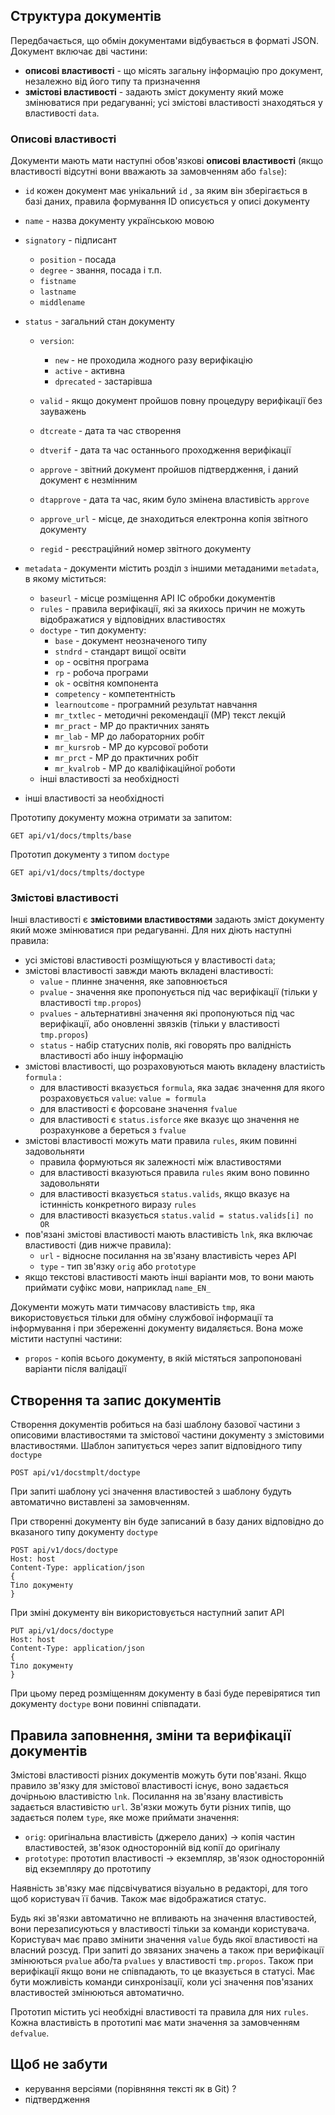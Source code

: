 ## Структура документів

Передбачається, що обмін документами відбувається в форматі JSON. Документ включає дві частини:

- **описові властивості** - що місять загальну інформацію про документ, незалежно від його типу та призначення  
- **змістові властивості** - задають зміст документу який може змінюватися при редагуванні; усі змістові властивості знаходяться у властивості `data`.

### Описові властивості

Документи мають мати наступні обов'язкові **описові властивості** (якщо властивості відсутні вони вважають за замовченням або `false`):

- `id` кожен документ має унікальний `id` , за яким він зберігається в базі даних, правила формування ID описується у описі документу
- `name` - назва документу українською мовою
- `signatory` - підписант
  - `position` - посада
  - `degree` - звання, посада і т.п.
  - `fistname`
  - `lastname`
  - `middlename`

- `status` - загальний стан документу
  - `version`:
    - `new` - не проходила жодного разу верифікацію
    - `active` - активна
    - `dprecated` - застарівша   

  - `valid` - якщо документ пройшов повну процедуру верифікації без зауважень
  - `dtcreate` - дата та час створення
  - `dtverif` - дата та час останнього проходження верифікації
  - `approve` - звітний документ пройшов підтвердження, і даний документ є незмінним
  - `dtapprove` - дата та час, яким було змінена властивість `approve` 
  - `approve_url` - місце, де знаходиться електронна копія звітного документу  
  - `regid` - реєстраційний номер звітного документу
- `metadata` - документи містить розділ з іншими метаданими `metadata`, в якому міститься:
  - `baseurl` - місце розміщення API ІС обробки документів
  - `rules` - правила верифікації, які за якихось причин не можуть відображатися у відповідних властивостях 
  - `doctype` - тип документу:
    - `base` - документ неозначеного типу 
    - `stndrd` - стандарт вищої освіти
    - `op` - освітня програма
    - `rp` - робоча програми
    - `ok` - освітня компонента 
    - `competency` - компетентність
    - `learnoutcome` - програмний результат навчання 
    - `mr_txtlec` - методичні рекомендації (МР) текст лекцій
    - `mr_pract` - МР до практичних занять
    - `mr_lab` - МР до лабораторних робіт
    - `mr_kursrob` - МР до курсової роботи
    - `mr_prct` - МР до практичних робіт
    - `mr_kvalrob` - МР до кваліфікаційної роботи 
  - інші властивості за необхідності
- інші властивості за необхідності

Прототипу документу можна отримати за запитом:

```http
GET api/v1/docs/tmplts/base
```

Прототип документу з типом `doctype`

```http
GET api/v1/docs/tmplts/doctype
```



### Змістові властивості

Інші властивості є **змістовими властивостями** задають зміст документу який може змінюватися при редагуванні. Для них діють наступні правила:

- усі змістові властивості розміщуються у властивості `data`;
- змістові властивості завжди мають вкладені властивості:
  - `value` - плинне значення, яке заповнюється
  - `pvalue` - значення яке пропонується під час верифікації (тільки у властивості `tmp.propos`)
  - `pvalues` - альтернативні значення які пропонуються під час верифікації, або оновленні звязків (тільки у властивості `tmp.propos`)  
  - `status` - набір статусних полів, які говорять про валідність властивості або іншу інформацію
- змістові властивості, що розраховуються мають вкладену властиість  `formula` :
  - для властивості вказується `formula`, яка задає значення для якого розраховується `value`: `value = formula`
  - для властивості є форсоване значення `fvalue`
  - для властивості є `status.isforce` яке вказує що значення не розрахункове а береться з `fvalue`
- змістові властивості можуть мати правила `rules`, яким повинні задовольняти
  - правила формуються як залежності між властивостями
  - для властивості вказуються правила `rules` яким воно повинно задовольняти
  - для властивості вказується `status.valids`, якщо вказує на істинність конкретного виразу `rules`
  - для властивості вказується `status.valid = status.valids[i] по OR ` 
- пов'язані змістові властивості мають властивість `lnk`, яка включає властивості (див нижче правила):
  - `url` - відносне посилання на зв'язану властивість через API
  - `type` - тип зв'язку  `orig` або `prototype`
- якщо текстові властивості мають інші варіанти мов, то вони мають приймати суфікс мови, наприклад `name_EN_`

Документи можуть мати тимчасову властивість `tmp`, яка використовується тільки для обміну службової інформації та інформування і при збереженні документу видаляється. Вона може містити наступні частини:   

- `propos` - копія всього документу, в якій містяться запропоновані варіанти після валідації

## Створення та запис документів

Створення документів робиться на базі шаблону базової частини з описовими властивостями та змістової частини документу з змістовими властивостями. Шаблон запитується через запит відповідного типу `doctype` 

```http
POST api/v1/docstmplt/doctype
```

При запиті шаблону усі значення властивостей з шаблону будуть автоматично виставлені за замовченням. 

При створенні документу він буде записаний в базу даних відповідно до вказаного типу документу `doctype`

```http
POST api/v1/docs/doctype
Host: host
Content-Type: application/json
{
Тіло документу
}
```

При зміні документу він використовується наступний запит API

```http
PUT api/v1/docs/doctype
Host: host
Content-Type: application/json
{
Тіло документу
}
```

При цьому перед розміщенням документу в базі буде перевірятися тип документу `doctype` вони повинні співпадати.

## Правила заповнення, зміни та верифікації документів

Змістові властивості різних документів можуть бути пов'язані. Якщо правило зв'язку для змістової властивості існує, воно задається дочірньою властивістю `lnk`. Посилання на зв'язану властивість задається властивістю `url`. Зв'язки можуть бути різних типів, що задається полем `type`, яке може приймати значення:

- `orig`: оригінальна властивість (джерело даних) -> копія частин властивостей, зв'язок односторонній від копії до оригіналу
- `prototype`: прототип властивості -> екземпляр, зв'язок односторонній від екземпляру до прототипу 

Наявність зв'язку має підсвічуватися візуально в редакторі, для того щоб користувач її бачив. Також має відображатися статус. 

Будь які зв'язки автоматично не впливають на значення властивостей, вони перезаписуються у властивості тільки за команди користувача. Користувач має право змінити значення `value` будь якої властивості на власний розсуд. При запиті до звязаних значень а також при верифікації змінюються `pvalue` або/та  `pvalues` у властивості `tmp.propos`. Також при верифікації якщо вони не співпадають, то це вказується в статусі. Має бути можливість команди синхронізації, коли усі значення пов'язаних властивостей змінюються автоматично.    

Прототип містить усі необхідні властивості та правила для них `rules`. Кожна властивість в прототипі має мати значення за замовченням `defvalue`. 

## Щоб не забути

- керування версіями (порівняння тексті як в Git) ?
- підтвердження 